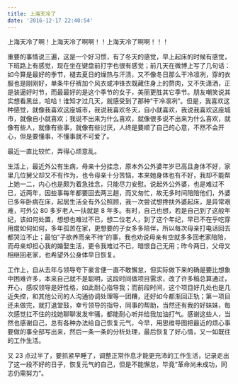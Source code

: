 ```yaml
---
title: 上海天冷了
date: '2016-12-17 22:40:54'
---
```


上海天冷了啊！上海天冷了啊啊！！上海天冷了啊啊！！！

重要的事情说三遍，这是一个好习惯，有了冬天的感觉，早上起床的时候有感觉，下班路上有感觉，现在坐在键盘前打字也很有感觉；前几天在微博上写了几句话：如今算是最好的季节，褪去夏日的燥热与汗渍，又不像冬日那么干冷凛冽，穿的衣服也是刚刚好，单条牛仔裤加个风衣或冲锋衣既藏住身上的赘肉，又不失潇洒，正是装逼好时节，而最最好的是这个季节的女子，美丽更胜其它季节。朋友嘲笑说其实想看黑丝，哈哈！谁知才过几天，就感受到了那种“干冷凛冽”。但是，我喜欢这种感觉，就像我喜欢这座城市，我说我喜欢冬天，自小就喜欢，我说我喜欢这座城市，就像自小就喜欢；我说不出来为什么喜欢，就像很多说不出来为什么喜欢，就像有些人，就像有些事，就像有些讨厌，人终是要顺了自己的心意，不然不会开心，但是要懂事，不懂事就不可爱了。

<!-- more -->

最近一直比较忙，弄得心烦意乱。

生活上，最近外公有生病，母亲十分挂念，原本外公外婆年岁已高且身体不好，家里几位舅父却又不有作为，也令母亲十分苦恼，本来她身体也有不好，我却不能帮上她一二，内心也是颇为着急挂念，只能尽力安慰。说起外公外婆，也是难过不已，近两年，因些事每年都要回去两三趟，而又匆忙，故无多时间陪陪他们，外婆已多年卧病在床，起居生活全有外公照顾，我一次尝试想搀扶外婆起床，是异常艰难，可外公 80 多岁老人一扶就是 8 年多。有时，自己也想，若是自己到了这般年纪，该如何处置，想想也难过不已，想二位老人，到了这个年纪，早已不在乎吃穿用度如何如何，多年孤苦在家，更想要的子女多多陪伴，所以每次母亲打电话回去都哭泣不止；最怕“子欲养而亲不待”的事，我也劝说母亲有空就多多回老家陪陪，而母亲却担心我的婚娶生活，更令我难过不已，暗恨自己无用；昨今两日，父母又相继回老家，也希望外公身体早日恢复。

工作上，自从去年与领导夸下豪言便一直不敢懈怠，但实际做下来的确是要比想象中困难许多，本来自己就不是聪明，这段时间做项目需求，改了许多稿总算通过，开心，感叹领导是好性格，如此耐心指导我；而前段时间，这个项目好几处也是几近失控，和其他公司的人沟通协调处理等一团糟，还好如今都渐回正轨；第一项目还未做完，就打退堂鼓，幸亏领导的指导，同事的帮助，当然还有我的好妹妹，每次感觉扛不住的找她聊聊发发牢骚，都能耐心听并给我加油打气。感谢这些人，当然也感谢自己，总有各种办法给自己恢复元气，今早，用思维导图把最近的烦心事要做的事全部写出来，然后一条一条的分析处理，最后恢复了好心情，又一如既往的工作生活。

又 23 点过半了，要抓紧早睡了，调整正常作息才能更充沛的工作生活，记录走出了这一段不好的日子，恢复元气的自己，但是不能懈怠，毕竟“革命尚未成功，同志仍需努力”。
